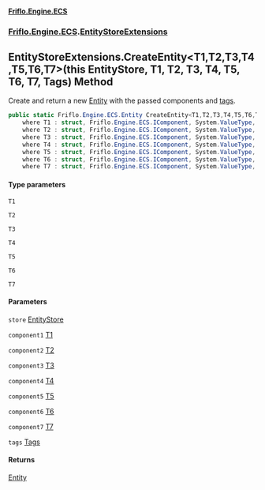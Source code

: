 #### [Friflo.Engine.ECS](index.md 'index')
### [Friflo.Engine.ECS](Friflo.Engine.ECS.md 'Friflo.Engine.ECS').[EntityStoreExtensions](EntityStoreExtensions.md 'Friflo.Engine.ECS.EntityStoreExtensions')

## EntityStoreExtensions.CreateEntity<T1,T2,T3,T4,T5,T6,T7>(this EntityStore, T1, T2, T3, T4, T5, T6, T7, Tags) Method

Create and return a new [Entity](Entity.md 'Friflo.Engine.ECS.Entity') with the passed components and [tags](EntityStoreExtensions.CreateEntity_T1,T2,T3,T4,T5,T6,T7_(thisEntityStore,T1,T2,T3,T4,T5,T6,T7,Tags).md#Friflo.Engine.ECS.EntityStoreExtensions.CreateEntity_T1,T2,T3,T4,T5,T6,T7_(thisFriflo.Engine.ECS.EntityStore,T1,T2,T3,T4,T5,T6,T7,Friflo.Engine.ECS.Tags).tags 'Friflo.Engine.ECS.EntityStoreExtensions.CreateEntity<T1,T2,T3,T4,T5,T6,T7>(this Friflo.Engine.ECS.EntityStore, T1, T2, T3, T4, T5, T6, T7, Friflo.Engine.ECS.Tags).tags').

```csharp
public static Friflo.Engine.ECS.Entity CreateEntity<T1,T2,T3,T4,T5,T6,T7>(this Friflo.Engine.ECS.EntityStore store, T1 component1, T2 component2, T3 component3, T4 component4, T5 component5, T6 component6, T7 component7, in Friflo.Engine.ECS.Tags tags=default(Friflo.Engine.ECS.Tags))
    where T1 : struct, Friflo.Engine.ECS.IComponent, System.ValueType, System.ValueType
    where T2 : struct, Friflo.Engine.ECS.IComponent, System.ValueType, System.ValueType
    where T3 : struct, Friflo.Engine.ECS.IComponent, System.ValueType, System.ValueType
    where T4 : struct, Friflo.Engine.ECS.IComponent, System.ValueType, System.ValueType
    where T5 : struct, Friflo.Engine.ECS.IComponent, System.ValueType, System.ValueType
    where T6 : struct, Friflo.Engine.ECS.IComponent, System.ValueType, System.ValueType
    where T7 : struct, Friflo.Engine.ECS.IComponent, System.ValueType, System.ValueType;
```
#### Type parameters

<a name='Friflo.Engine.ECS.EntityStoreExtensions.CreateEntity_T1,T2,T3,T4,T5,T6,T7_(thisFriflo.Engine.ECS.EntityStore,T1,T2,T3,T4,T5,T6,T7,Friflo.Engine.ECS.Tags).T1'></a>

`T1`

<a name='Friflo.Engine.ECS.EntityStoreExtensions.CreateEntity_T1,T2,T3,T4,T5,T6,T7_(thisFriflo.Engine.ECS.EntityStore,T1,T2,T3,T4,T5,T6,T7,Friflo.Engine.ECS.Tags).T2'></a>

`T2`

<a name='Friflo.Engine.ECS.EntityStoreExtensions.CreateEntity_T1,T2,T3,T4,T5,T6,T7_(thisFriflo.Engine.ECS.EntityStore,T1,T2,T3,T4,T5,T6,T7,Friflo.Engine.ECS.Tags).T3'></a>

`T3`

<a name='Friflo.Engine.ECS.EntityStoreExtensions.CreateEntity_T1,T2,T3,T4,T5,T6,T7_(thisFriflo.Engine.ECS.EntityStore,T1,T2,T3,T4,T5,T6,T7,Friflo.Engine.ECS.Tags).T4'></a>

`T4`

<a name='Friflo.Engine.ECS.EntityStoreExtensions.CreateEntity_T1,T2,T3,T4,T5,T6,T7_(thisFriflo.Engine.ECS.EntityStore,T1,T2,T3,T4,T5,T6,T7,Friflo.Engine.ECS.Tags).T5'></a>

`T5`

<a name='Friflo.Engine.ECS.EntityStoreExtensions.CreateEntity_T1,T2,T3,T4,T5,T6,T7_(thisFriflo.Engine.ECS.EntityStore,T1,T2,T3,T4,T5,T6,T7,Friflo.Engine.ECS.Tags).T6'></a>

`T6`

<a name='Friflo.Engine.ECS.EntityStoreExtensions.CreateEntity_T1,T2,T3,T4,T5,T6,T7_(thisFriflo.Engine.ECS.EntityStore,T1,T2,T3,T4,T5,T6,T7,Friflo.Engine.ECS.Tags).T7'></a>

`T7`
#### Parameters

<a name='Friflo.Engine.ECS.EntityStoreExtensions.CreateEntity_T1,T2,T3,T4,T5,T6,T7_(thisFriflo.Engine.ECS.EntityStore,T1,T2,T3,T4,T5,T6,T7,Friflo.Engine.ECS.Tags).store'></a>

`store` [EntityStore](EntityStore.md 'Friflo.Engine.ECS.EntityStore')

<a name='Friflo.Engine.ECS.EntityStoreExtensions.CreateEntity_T1,T2,T3,T4,T5,T6,T7_(thisFriflo.Engine.ECS.EntityStore,T1,T2,T3,T4,T5,T6,T7,Friflo.Engine.ECS.Tags).component1'></a>

`component1` [T1](EntityStoreExtensions.CreateEntity_T1,T2,T3,T4,T5,T6,T7_(thisEntityStore,T1,T2,T3,T4,T5,T6,T7,Tags).md#Friflo.Engine.ECS.EntityStoreExtensions.CreateEntity_T1,T2,T3,T4,T5,T6,T7_(thisFriflo.Engine.ECS.EntityStore,T1,T2,T3,T4,T5,T6,T7,Friflo.Engine.ECS.Tags).T1 'Friflo.Engine.ECS.EntityStoreExtensions.CreateEntity<T1,T2,T3,T4,T5,T6,T7>(this Friflo.Engine.ECS.EntityStore, T1, T2, T3, T4, T5, T6, T7, Friflo.Engine.ECS.Tags).T1')

<a name='Friflo.Engine.ECS.EntityStoreExtensions.CreateEntity_T1,T2,T3,T4,T5,T6,T7_(thisFriflo.Engine.ECS.EntityStore,T1,T2,T3,T4,T5,T6,T7,Friflo.Engine.ECS.Tags).component2'></a>

`component2` [T2](EntityStoreExtensions.CreateEntity_T1,T2,T3,T4,T5,T6,T7_(thisEntityStore,T1,T2,T3,T4,T5,T6,T7,Tags).md#Friflo.Engine.ECS.EntityStoreExtensions.CreateEntity_T1,T2,T3,T4,T5,T6,T7_(thisFriflo.Engine.ECS.EntityStore,T1,T2,T3,T4,T5,T6,T7,Friflo.Engine.ECS.Tags).T2 'Friflo.Engine.ECS.EntityStoreExtensions.CreateEntity<T1,T2,T3,T4,T5,T6,T7>(this Friflo.Engine.ECS.EntityStore, T1, T2, T3, T4, T5, T6, T7, Friflo.Engine.ECS.Tags).T2')

<a name='Friflo.Engine.ECS.EntityStoreExtensions.CreateEntity_T1,T2,T3,T4,T5,T6,T7_(thisFriflo.Engine.ECS.EntityStore,T1,T2,T3,T4,T5,T6,T7,Friflo.Engine.ECS.Tags).component3'></a>

`component3` [T3](EntityStoreExtensions.CreateEntity_T1,T2,T3,T4,T5,T6,T7_(thisEntityStore,T1,T2,T3,T4,T5,T6,T7,Tags).md#Friflo.Engine.ECS.EntityStoreExtensions.CreateEntity_T1,T2,T3,T4,T5,T6,T7_(thisFriflo.Engine.ECS.EntityStore,T1,T2,T3,T4,T5,T6,T7,Friflo.Engine.ECS.Tags).T3 'Friflo.Engine.ECS.EntityStoreExtensions.CreateEntity<T1,T2,T3,T4,T5,T6,T7>(this Friflo.Engine.ECS.EntityStore, T1, T2, T3, T4, T5, T6, T7, Friflo.Engine.ECS.Tags).T3')

<a name='Friflo.Engine.ECS.EntityStoreExtensions.CreateEntity_T1,T2,T3,T4,T5,T6,T7_(thisFriflo.Engine.ECS.EntityStore,T1,T2,T3,T4,T5,T6,T7,Friflo.Engine.ECS.Tags).component4'></a>

`component4` [T4](EntityStoreExtensions.CreateEntity_T1,T2,T3,T4,T5,T6,T7_(thisEntityStore,T1,T2,T3,T4,T5,T6,T7,Tags).md#Friflo.Engine.ECS.EntityStoreExtensions.CreateEntity_T1,T2,T3,T4,T5,T6,T7_(thisFriflo.Engine.ECS.EntityStore,T1,T2,T3,T4,T5,T6,T7,Friflo.Engine.ECS.Tags).T4 'Friflo.Engine.ECS.EntityStoreExtensions.CreateEntity<T1,T2,T3,T4,T5,T6,T7>(this Friflo.Engine.ECS.EntityStore, T1, T2, T3, T4, T5, T6, T7, Friflo.Engine.ECS.Tags).T4')

<a name='Friflo.Engine.ECS.EntityStoreExtensions.CreateEntity_T1,T2,T3,T4,T5,T6,T7_(thisFriflo.Engine.ECS.EntityStore,T1,T2,T3,T4,T5,T6,T7,Friflo.Engine.ECS.Tags).component5'></a>

`component5` [T5](EntityStoreExtensions.CreateEntity_T1,T2,T3,T4,T5,T6,T7_(thisEntityStore,T1,T2,T3,T4,T5,T6,T7,Tags).md#Friflo.Engine.ECS.EntityStoreExtensions.CreateEntity_T1,T2,T3,T4,T5,T6,T7_(thisFriflo.Engine.ECS.EntityStore,T1,T2,T3,T4,T5,T6,T7,Friflo.Engine.ECS.Tags).T5 'Friflo.Engine.ECS.EntityStoreExtensions.CreateEntity<T1,T2,T3,T4,T5,T6,T7>(this Friflo.Engine.ECS.EntityStore, T1, T2, T3, T4, T5, T6, T7, Friflo.Engine.ECS.Tags).T5')

<a name='Friflo.Engine.ECS.EntityStoreExtensions.CreateEntity_T1,T2,T3,T4,T5,T6,T7_(thisFriflo.Engine.ECS.EntityStore,T1,T2,T3,T4,T5,T6,T7,Friflo.Engine.ECS.Tags).component6'></a>

`component6` [T6](EntityStoreExtensions.CreateEntity_T1,T2,T3,T4,T5,T6,T7_(thisEntityStore,T1,T2,T3,T4,T5,T6,T7,Tags).md#Friflo.Engine.ECS.EntityStoreExtensions.CreateEntity_T1,T2,T3,T4,T5,T6,T7_(thisFriflo.Engine.ECS.EntityStore,T1,T2,T3,T4,T5,T6,T7,Friflo.Engine.ECS.Tags).T6 'Friflo.Engine.ECS.EntityStoreExtensions.CreateEntity<T1,T2,T3,T4,T5,T6,T7>(this Friflo.Engine.ECS.EntityStore, T1, T2, T3, T4, T5, T6, T7, Friflo.Engine.ECS.Tags).T6')

<a name='Friflo.Engine.ECS.EntityStoreExtensions.CreateEntity_T1,T2,T3,T4,T5,T6,T7_(thisFriflo.Engine.ECS.EntityStore,T1,T2,T3,T4,T5,T6,T7,Friflo.Engine.ECS.Tags).component7'></a>

`component7` [T7](EntityStoreExtensions.CreateEntity_T1,T2,T3,T4,T5,T6,T7_(thisEntityStore,T1,T2,T3,T4,T5,T6,T7,Tags).md#Friflo.Engine.ECS.EntityStoreExtensions.CreateEntity_T1,T2,T3,T4,T5,T6,T7_(thisFriflo.Engine.ECS.EntityStore,T1,T2,T3,T4,T5,T6,T7,Friflo.Engine.ECS.Tags).T7 'Friflo.Engine.ECS.EntityStoreExtensions.CreateEntity<T1,T2,T3,T4,T5,T6,T7>(this Friflo.Engine.ECS.EntityStore, T1, T2, T3, T4, T5, T6, T7, Friflo.Engine.ECS.Tags).T7')

<a name='Friflo.Engine.ECS.EntityStoreExtensions.CreateEntity_T1,T2,T3,T4,T5,T6,T7_(thisFriflo.Engine.ECS.EntityStore,T1,T2,T3,T4,T5,T6,T7,Friflo.Engine.ECS.Tags).tags'></a>

`tags` [Tags](Tags.md 'Friflo.Engine.ECS.Tags')

#### Returns
[Entity](Entity.md 'Friflo.Engine.ECS.Entity')